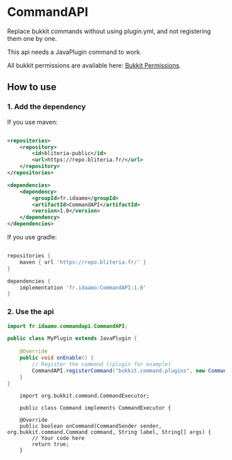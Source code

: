 # CommandAPI
Replace bukkit commands without using plugin.yml, and not registering them one by one.

This api needs a JavaPlugin command to work.

All bukkit permissions are available here: [Bukkit Permissions](https://bukkit.fandom.com/wiki/CraftBukkit_Commands).

## How to use

### 1. Add the dependency 
If you use maven:
```xml

<repositories>
    <repository>
        <id>bliteria-public</id>
        <url>https://repo.bliteria.fr/</url>
    </repository>
</repositories>

<dependencies>
    <dependency>
        <groupId>fr.idaamo</groupId>
        <artifactId>CommandAPI</artifactId>
        <version>1.0</version>
    </dependency>
</dependencies>
```

If you use gradle:
```gradle

repositories {
    maven { url 'https://repo.bliteria.fr/' }
}

dependencies {
    implementation 'fr.idaamo:CommandAPI:1.0'
}
```

### 2. Use the api
```java
import fr.idaamo.commandapi.CommandAPI;

public class MyPlugin extends JavaPlugin {
    
    @Override
    public void onEnable() {
        // Register the command (/plugin for example)
        CommandAPI.registerCommand("bukkit.command.plugins", new Command(), this);
    }
}
```
```
    import org.bukkit.command.CommandExecutor;

    public class Command implements CommandExecutor {

    @Override
    public boolean onCommand(CommandSender sender, org.bukkit.command.Command command, String label, String[] args) {
        // Your code here
        return true;
    }
```
